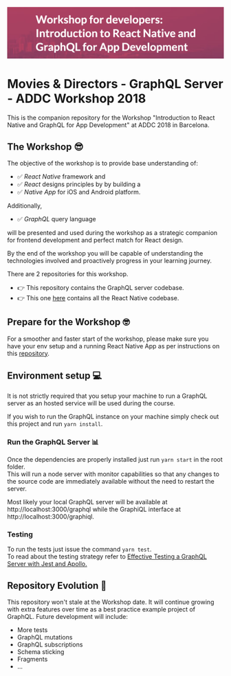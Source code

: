 <img src="docs/logo.png" />

# Movies & Directors - GraphQL Server - ADDC Workshop 2018

This is the companion repository for the Workshop "Introduction to React Native and GraphQL for App Development" at ADDC 2018 in Barcelona.

## The Workshop 😎
The objective of the workshop is to provide base understanding of:

 - ✅ _React Native_ framework and
 - ✅ _React_ designs principles by by building a 
 - ✅ _Native App_ for iOS and Android 
platform.   

Additionally, 
 - ✅ _GraphQL_ query language 
 
 will be presented and used during the workshop as a strategic companion for frontend development and perfect match for React design.    
 
By the end of the workshop you will be capable of understanding the technologies involved and proactively progress in your learning journey.

There are 2 repositories for this workshop.  
- 👉 This repository contains the GraphQL server codebase.  
- 👉 This one [here](https://github.com/nzaghini/react-native-graphql-addc-2018) contains all the React Native codebase.

## Prepare for the Workshop 🤓

For a smoother and faster start of the workshop, please make sure you have your env setup and a running React Native App as per instructions on this [repository](https://github.com/nzaghini/react-native-graphql-addc-2018).

## Environment setup 💻
It is not strictly required that you setup your machine to run a GraphQL server as an hosted service will be used during the course.

If you wish to run the GraphQL instance on your machine simply check out this project and run `yarn install`.

### Run the GraphQL Server 📊

Once the dependencies are properly installed just run `yarn start` in the root folder.   
This will run a node server with monitor capabilities so that any changes to the source code are immediately available without the need to restart the server.   

Most likely your local GraphQL server will be available at http://localhost:3000/graphql while the GraphiQL interface at http://localhost:3000/graphiql.

### Testing

To run the tests just issue the command `yarn test`.   
To read about the testing strategy refer to [Effective Testing a GraphQL Server with Jest and Apollo.](https://medium.com/@nzaghini/properly-test-a-graphql-server-d178241464e7)

## Repository Evolution 🤤
This repository won't stale at the Workshop date. It will continue growing with extra features over time as a best practice example project of GraphQL. Future development will include:
- More tests 
- GraphQL mutations
- GraphQL subscriptions
- Schema sticking 
- Fragments
- ... 
